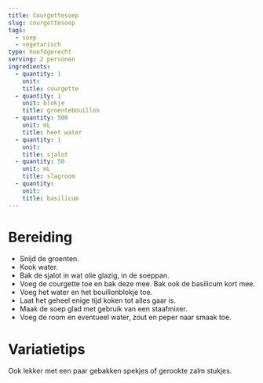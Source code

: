 ```yaml
---
title: Courgettesoep
slug: courgettesoep
tags:
  - soep
  - vegetarisch
type: hoofdgerecht
serving: 2 personen
ingredients:
  - quantity: 1
    unit:
    title: courgette
  - quantity: 1
    unit: blokje
    title: groentebouillon
  - quantity: 500
    unit: mL
    title: heet water
  - quantity: 1
    unit:
    title: sjalot
  - quantity: 50
    unit: mL
    title: slagroom
  - quantity:
    unit:
    title: basilicum
---
```


# Bereiding

- Snijd de groenten.
- Kook water.
- Bak de sjalot in wat olie glazig, in de soeppan.
- Voeg de courgette toe en bak deze mee. Bak ook de basilicum kort mee.
- Voeg het water en het bouillonblokje toe.
- Laat het geheel enige tijd koken tot alles gaar is.
- Maak de soep glad met gebruik van een staafmixer.
- Voeg de room en eventueel water, zout en peper naar smaak toe.

# Variatietips

Ook lekker met een paar gebakken spekjes of gerookte zalm stukjes.
